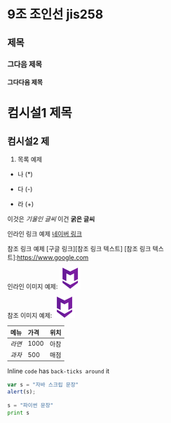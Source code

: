 # 9조 조인선 jis258
## 제목
### 그다음 제목
#### 그다다음 제목

컴시설1 제목
=======
컴시설2 제
------


1. 목록 예제
* 나     (*)
- 다     (-)
+ 라     (+)



이것은 *기울인 글씨*
이건 **굵은 글씨**




인라인 링크 예제 [네이버 링크](https://www.naver.com)

참조 링크 예제 [구글 링크][참조 링크 텍스트]
[참조 링크 텍스트]:https://www.google.com





인라인 이미지 예제: ![alt text](https://github.com/adam-p/markdown-here/raw/master/src/common/images/icon48.png "Logo Title Text 1")

참조 이미지 예제: ![alt text][logo]

[logo]: https://github.com/adam-p/markdown-here/raw/master/src/common/images/icon48.png "Logo Title Text 2"




| **메뉴** | **가격** | **위치** |
|------|:----|-----:|
|*라면*  | 1000| 아참  |
|*과자*  | 500 | 매점  |



Inline `code` has `back-ticks around` it
```javascript
var s = "자바 스크립 문장"
alert(s);
```

```python
s = "파이썬 문장"
print s
```


